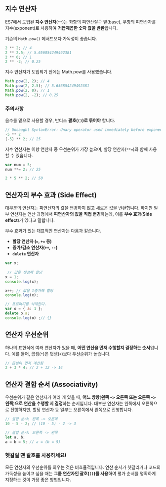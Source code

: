 ## 지수 연산자

ES7에서 도입된 **지수 연산자**(`**`)는 좌항의 피연산잘ㄹ 밑(base), 우항의 피연산자를 지수(exponent)로 사용하여 **거듭제곱한 숫자 값을 반환**합니다.

기존의 `Math.pow()` 메서드보다 가독성이 좋습니다.
```javascript
2 ** 2; // 4
2 ** 2.5; // 5.656854249492381
2 ** 0; // 1
2 ** -2; // 0.25 
```

지수 연산자가 도입되기 전에는 Math.pow를 사용했습니다.
```javascript
Math.pow(2, 2); // 4
Math.pow(2, 2.5); // 5.656854249492381
Math.pow(2, 0); // 1 
Math.pow(2, -2); // 0.25
```

### 주의사항

음수를 밑으로 사용할 경우, 반디스 **괄호(`()`)로 묶어야** 합니다.
```javascript
// Uncaught SyntaxError: Unary operator used immediately before exponentiation expression. Parenthesis must be used to disambiguate operator precedence at https://cdpn.io/cpe/boomboom/pen.js?key=pen.js-03e6f9b0-d0ec-d8c7-95ed-b7df062be662:1
-5 ** 2
(-5) ** 2; // 25
```

지수 연산자는 이항 연산자 중 우선순위가 가장 높으며, 할당 연산자(`**=`)와 함께 사용할 수 있습니다.
```javascript
var num = 5;
num **= 2; // 25

2 * 5 ** 2; // 50
```

## 연산자의 부수 효과 (Side Effect)

대부분의 연산자는 피연산자의 값을 변경하지 않고 새로운 값을 반환합니다. 하지만 일부 연산자는 연산 과정에서 **피연산자의 값을 직접 변경**하는데, 이를 **부수 효과**(**Side effect**)가 있다고 말합니다.

부수 효과가 있는 대표적인 연산자는 다음과 같습니다.
- **할당 연산자 (`=`, `+=` 등)**
- **증가/감소 연산자(`++`, `--`)**
- **`delete` 연산자**

```javascript
var x;
 
 // 값을 생성해 할당
x = 1;
console.log(x); 

x++; // 값을 1증가해 할당
console.log(x);

// 프로퍼티를 삭제한다.
var o = { a: 1 };
delete o.a; 
console.log(o) ;// {}
```

## 연산자 우선순위

하나의 표현식에 여러 연산자가 있을 때, **어떤 연산을 먼저 수행할지 결정하는 순서**입니다. 예를 들어, 곱셈(`*`)은 덧셈(`+`)보다 우선순위가 높습니다.
```javascript
// 곱셈이 먼저 계산됨
2 + 3 * 4; // 2 + 12 -> 14
```

## 연산자 결합 순서 (Associativity)

우선순위가 같은 연산자가 여러 개 있을 때, **어느 방향**(**왼쪽 -> 오른쪽 또는 오른쪽 -> 왼쪽**)**으로 연산을 수행할 지 결정**하는 순서입니다.
대부분 연산자는 왼쪽에서 오른쪽으로 진행하지만, 할당 연산자 등 일부는 오른쪽에서 왼쪽으로 진행합니다.
```javascript
// 결합 순서: 왼쪽 -> 오른쪽
10 - 5 - 2; // (10 - 5) - 2 -> 3

// 결합 순서: 오른쪽 -> 왼쪽
let a, b;
a = b = 5; // a = (b = 5)
```

### 헷갈릴 땐 괄호를 사용하세요!

모든 연산자의 우선순위를 외우는 것은 비효율적입니다. 연산 순서가 헷갈리거나 코드의 가독성을 높이고 싶을 때는
**그룹 연산자인 괄호(`()`)를 사용**하여 평가 순서를 명확하게 지정하는 것이 가장 좋은 방법입니다.